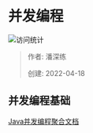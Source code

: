 # 并发编程

![访问统计](https://visitor-badge.glitch.me/badge?page_id=senlypan.qa.04-concurrent-programming&left_color=blue&right_color=red)

> 作者: 潘深练
>
> 创建: 2022-04-18

## 并发编程基础 

[Java并发编程聚合文档](http://concurrent-programming.panshenlian.com/#/zh-cn/00-Java-Concurrency-and-Multithreading-Tutorial)
 